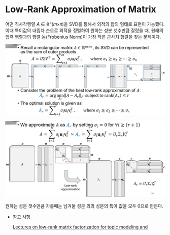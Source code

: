 # Low-Rank Approximation of Matrix

어떤 직사각행렬 𝐴 ∈ ℝ^(𝑚×𝑛)을 SVD를 통해서 외적의 합의 형태로 표현이 가능했다.  이때 특이값의 내림차 순으로 외적을 정렬하여 원하는 성분 갯수만큼 잘랐을 때, 원래의 입력 행렬과의 행렬 놈(Frobenius Norm)이 가장 작은 근사치 행렬을 찾는 문제이다. 

![](./Figure/Low-Rank_Approximation_of_Matrix1.JPG)

![](./Figure/Low-Rank_Approximation_of_Matrix2.JPG)

원하는 성분 갯수만큼 자를때는 남겨둘 성분 외의 성분의 특이 값을 모두 0으로 만든다. 



- 참고 사항

  [Lectures on low-rank matrix factorization for topic modeling and](https://www.youtube.com/playlist?list=PLep-kTP3NkcNqn2MtzkscRlTDYTiqKjzD)

  
